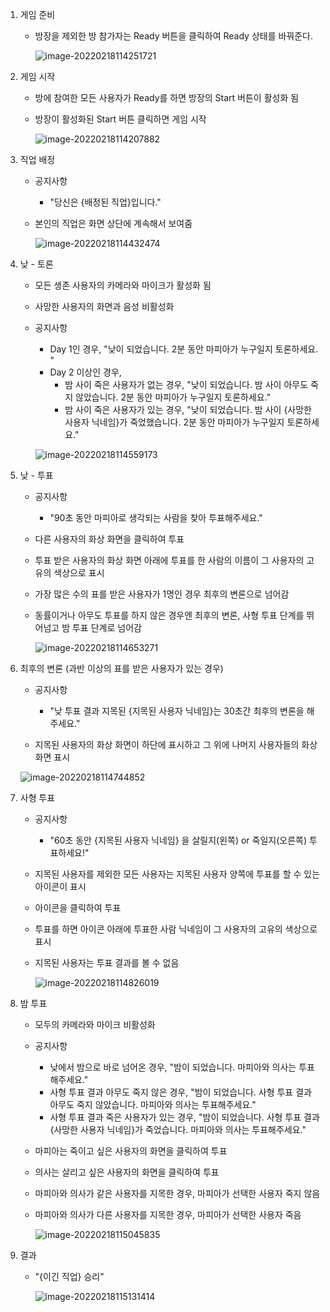 1. 게임 준비

   - 방장을 제외한 방 참가자는 Ready 버튼을 클릭하여 Ready 상태를 바꿔준다.

     ![image-20220218114251721](C:\Users\LeeYounWoo\AppData\Roaming\Typora\typora-user-images\image-20220218114251721.png)

2. 게임 시작

   - 방에 참여한 모든 사용자가 Ready를 하면 방장의 Start 버튼이 활성화 됨

   - 방장이 활성화된 Start 버튼 클릭하면 게임 시작

     ![image-20220218114207882](C:\Users\LeeYounWoo\AppData\Roaming\Typora\typora-user-images\image-20220218114207882.png)

3. 직업 배정

   - 공지사항
     - "당신은 {배정된 직업}입니다."

   - 본인의 직업은 화면 상단에 계속해서 보여줌

     ![image-20220218114432474](C:\Users\LeeYounWoo\AppData\Roaming\Typora\typora-user-images\image-20220218114432474.png)

4. 낮 - 토론

   - 모든 생존 사용자의 카메라와 마이크가 활성화 됨

   - 사망한 사용자의 화면과 음성 비활성화

   - 공지사항

     - Day 1인 경우, "낮이 되었습니다. 2분 동안 마피아가 누구일지 토론하세요. "
     - Day 2 이상인 경우, 
       - 밤 사이 죽은 사용자가 없는 경우, "낮이 되었습니다. 밤 사이 아무도 죽지 않았습니다.  2분 동안 마피아가 누구일지 토론하세요."
       - 밤 사이 죽은 사용자가 있는 경우, "낮이 되었습니다. 밤 사이 {사망한 사용자 닉네임}가 죽었했습니다.  2분 동안 마피아가 누구일지 토론하세요."

     ![image-20220218114559173](C:\Users\LeeYounWoo\AppData\Roaming\Typora\typora-user-images\image-20220218114559173.png)

5. 낮 - 투표

   - 공지사항
     - "90초 동안 마피아로 생각되는 사람을 찾아 투표해주세요."

   - 다른 사용자의 화상  화면을 클릭하여 투표

   - 투표 받은 사용자의 화상 화면 아래에 투표를 한 사람의 이름이 그 사용자의 고유의 색상으로 표시

   - 가장 많은 수의 표를 받은 사용자가 1명인 경우 최후의 변론으로 넘어감

   - 동률이거나 아무도 투표를 하지 않은 경우엔 최후의 변론, 사형 투표 단계를 뛰어넘고 밤 투표 단계로 넘어감

     ![image-20220218114653271](C:\Users\LeeYounWoo\AppData\Roaming\Typora\typora-user-images\image-20220218114653271.png)

6. 최후의 변론 (과반 이상의 표를 받은 사용자가 있는 경우)

   - 공지사항 
     - "낮 투표 결과 지목된 {지목된 사용자 닉네임}는 30초간 최후의 변론을 해주세요."

   - 지목된 사용자의 화상 화면이 하단에 표시하고 그 위에 나머지 사용자들의 화상 화면 표시

   ![image-20220218114744852](C:\Users\LeeYounWoo\AppData\Roaming\Typora\typora-user-images\image-20220218114744852.png)

7. 사형 투표

   - 공지사항
     - "60초 동안 {지목된 사용자 닉네임} 을 살릴지(왼쪽) or 죽일지(오른쪽) 투표하세요!"

   - 지목된 사용자를 제외한 모든 사용자는 지목된 사용자 양쪽에 투표를 할 수 있는 아이콘이 표시

   - 아이콘을 클릭하여 투표

   - 투표를 하면 아이콘 아래에 투표한 사람 닉네임이 그 사용자의 고유의 색상으로 표시

   - 지목된 사용자는 투표 결과를 볼 수 없음

     ![image-20220218114826019](C:\Users\LeeYounWoo\AppData\Roaming\Typora\typora-user-images\image-20220218114826019.png)

8. 밤 투표

   - 모두의 카메라와 마이크 비활성화

   - 공지사항

     - 낮에서 밤으로 바로 넘어온 경우, "밤이 되었습니다. 마피아와 의사는 투표해주세요."
     - 사형 투표 결과 아무도 죽지 않은 경우, "밤이 되었습니다. 사형 투표 결과 아무도 죽지 않았습니다. 마피아와 의사는 투표해주세요."
     - 사형 투표 결과 죽은 사용자가 있는 경우, "밤이 되었습니다. 사형 투표 결과 {사망한 사용자 닉네임}가 죽었습니다. 마피아와 의사는 투표해주세요."

   - 마피아는 죽이고 싶은 사용자의 화면을 클릭하여 투표

   - 의사는 살리고 싶은 사용자의 화면을 클릭하여 투표

   - 마피아와 의사가 같은 사용자를 지목한 경우, 마피아가 선택한 사용자 죽지 않음

   - 마피아와 의사가 다른 사용자를 지목한 경우, 마피아가 선택한 사용자 죽음

     ![image-20220218115045835](C:\Users\LeeYounWoo\AppData\Roaming\Typora\typora-user-images\image-20220218115045835.png)

9. 결과

   - "{이긴 직업} 승리"

     ![image-20220218115131414](C:\Users\LeeYounWoo\AppData\Roaming\Typora\typora-user-images\image-20220218115131414.png)
